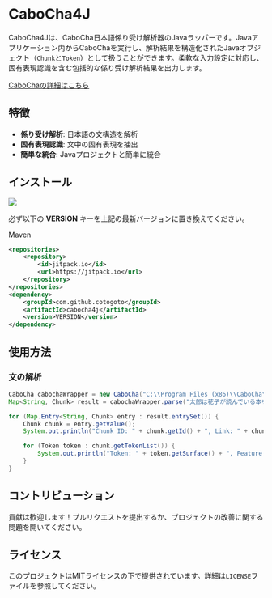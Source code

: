 # CaboCha4J

CaboCha4Jは、CaboCha日本語係り受け解析器のJavaラッパーです。Javaアプリケーション内からCaboChaを実行し、解析結果を構造化されたJavaオブジェクト（`Chunk`と`Token`）として扱うことができます。柔軟な入力設定に対応し、固有表現認識を含む包括的な係り受け解析結果を出力します。

[CaboChaの詳細はこちら](https://taku910.github.io/cabocha/)

## 特徴

- **係り受け解析**: 日本語の文構造を解析
- **固有表現認識**: 文中の固有表現を抽出
- **簡単な統合**: Javaプロジェクトと簡単に統合

## インストール

[![](https://jitpack.io/v/cotogoto/cabocha4j.svg)](https://jitpack.io/#cotogoto/cabocha4j)

必ず以下の **VERSION** キーを上記の最新バージョンに置き換えてください。

Maven
```xml
<repositories>
    <repository>
        <id>jitpack.io</id>
        <url>https://jitpack.io</url>
    </repository>
</repositories>
<dependency>
    <groupId>com.github.cotogoto</groupId>
    <artifactId>cabocha4j</artifactId>
    <version>VERSION</version>
</dependency>
```

## 使用方法

### 文の解析

```java
CaboCha cabochaWrapper = new CaboCha("C:\\Program Files (x86)\\CaboCha\\bin\\cabocha.exe", StandardCharsets.UTF_8);
Map<String, Chunk> result = cabochaWrapper.parse("太郎は花子が読んでいる本を次郎に渡した。");

for (Map.Entry<String, Chunk> entry : result.entrySet()) {
    Chunk chunk = entry.getValue();
    System.out.println("Chunk ID: " + chunk.getId() + ", Link: " + chunk.getLink());

    for (Token token : chunk.getTokenList()) {
        System.out.println("Token: " + token.getSurface() + ", Feature: " + token.getFeature() + ", NE: " + token.getNe());
    }
}
```

## コントリビューション

貢献は歓迎します！プルリクエストを提出するか、プロジェクトの改善に関する問題を開いてください。

## ライセンス

このプロジェクトはMITライセンスの下で提供されています。詳細は`LICENSE`ファイルを参照してください。
